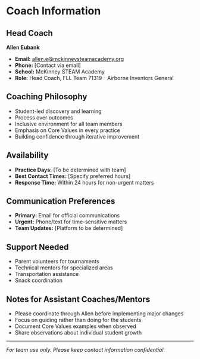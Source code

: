 # Coach Information

## Head Coach
**Allen Eubank**
- **Email:** allen.e@mckinneysteamacademy.org
- **Phone:** [Contact via email]
- **School:** McKinney STEAM Academy
- **Role:** Head Coach, FLL Team 71319 - Airborne Inventors General

## Coaching Philosophy
- Student-led discovery and learning
- Process over outcomes
- Inclusive environment for all team members
- Emphasis on Core Values in every practice
- Building confidence through iterative improvement

## Availability
- **Practice Days:** [To be determined with team]
- **Best Contact Times:** [Specify preferred hours]
- **Response Time:** Within 24 hours for non-urgent matters

## Communication Preferences
- **Primary:** Email for official communications
- **Urgent:** Phone/text for time-sensitive matters
- **Team Updates:** [Platform to be determined]

## Support Needed
- Parent volunteers for tournaments
- Technical mentors for specialized areas
- Transportation assistance
- Snack coordination

## Notes for Assistant Coaches/Mentors
- Please coordinate through Allen before implementing major changes
- Focus on guiding rather than doing for the students
- Document Core Values examples when observed
- Share observations about individual student growth

---

*For team use only. Please keep contact information confidential.*